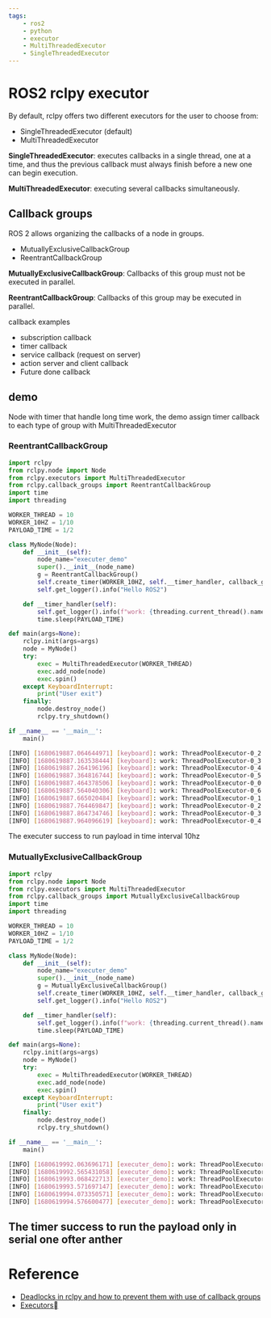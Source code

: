 ```yaml
---
tags:
    - ros2
    - python
    - executor
    - MultiThreadedExecutor
    - SingleThreadedExecutor
---
```

# ROS2 rclpy executor

By default, rclpy offers two different executors for the user to choose from:

- SingleThreadedExecutor (default)
- MultiThreadedExecutor

**SingleThreadedExecutor**:  executes callbacks in a single thread, one at a time, and thus the previous callback must always finish before a new one can begin execution.

**MultiThreadedExecutor**: executing several callbacks simultaneously.

## Callback groups
ROS 2 allows organizing the callbacks of a node in groups.

- MutuallyExclusiveCallbackGroup
- ReentrantCallbackGroup

**MutuallyExclusiveCallbackGroup**: Callbacks of this group must not be executed in parallel.

**ReentrantCallbackGroup**: Callbacks of this group may be executed in parallel.

callback examples
- subscription callback
- timer callback
- service callback (request on server)
- action server and client callback
- Future done callback

## demo

Node with timer that handle long time work,
the demo assign timer callback to each type of group with MultiThreadedExecutor

### ReentrantCallbackGroup
```python title="ReentrantCallbackGroup"
import rclpy
from rclpy.node import Node
from rclpy.executors import MultiThreadedExecutor
from rclpy.callback_groups import ReentrantCallbackGroup
import time
import threading

WORKER_THREAD = 10
WORKER_10HZ = 1/10
PAYLOAD_TIME = 1/2

class MyNode(Node):
    def __init__(self):
        node_name="executer_demo"
        super().__init__(node_name)
        g = ReentrantCallbackGroup()
        self.create_timer(WORKER_10HZ, self.__timer_handler, callback_group=g)
        self.get_logger().info("Hello ROS2")

    def __timer_handler(self):
        self.get_logger().info(f"work: {threading.current_thread().name}")
        time.sleep(PAYLOAD_TIME)

def main(args=None):
    rclpy.init(args=args)
    node = MyNode()
    try:
        exec = MultiThreadedExecutor(WORKER_THREAD)
        exec.add_node(node)
        exec.spin()
    except KeyboardInterrupt:
        print("User exit")
    finally:
        node.destroy_node()
        rclpy.try_shutdown()

if __name__ == '__main__':
    main()
```

```bash
[INFO] [1680619887.064644971] [keyboard]: work: ThreadPoolExecutor-0_2
[INFO] [1680619887.163538444] [keyboard]: work: ThreadPoolExecutor-0_3
[INFO] [1680619887.264196196] [keyboard]: work: ThreadPoolExecutor-0_4
[INFO] [1680619887.364816744] [keyboard]: work: ThreadPoolExecutor-0_5
[INFO] [1680619887.464378506] [keyboard]: work: ThreadPoolExecutor-0_0
[INFO] [1680619887.564040306] [keyboard]: work: ThreadPoolExecutor-0_6
[INFO] [1680619887.665020484] [keyboard]: work: ThreadPoolExecutor-0_1
[INFO] [1680619887.764469847] [keyboard]: work: ThreadPoolExecutor-0_2
[INFO] [1680619887.864734746] [keyboard]: work: ThreadPoolExecutor-0_3
[INFO] [1680619887.964096619] [keyboard]: work: ThreadPoolExecutor-0_4


```

The executer success to run payload in time interval 10hz

### MutuallyExclusiveCallbackGroup
```python title="MutuallyExclusiveCallbackGroup"
import rclpy
from rclpy.node import Node
from rclpy.executors import MultiThreadedExecutor
from rclpy.callback_groups import MutuallyExclusiveCallbackGroup
import time
import threading

WORKER_THREAD = 10
WORKER_10HZ = 1/10
PAYLOAD_TIME = 1/2

class MyNode(Node):
    def __init__(self):
        node_name="executer_demo"
        super().__init__(node_name)
        g = MutuallyExclusiveCallbackGroup()
        self.create_timer(WORKER_10HZ, self.__timer_handler, callback_group=g)
        self.get_logger().info("Hello ROS2")

    def __timer_handler(self):
        self.get_logger().info(f"work: {threading.current_thread().name}")
        time.sleep(PAYLOAD_TIME)

def main(args=None):
    rclpy.init(args=args)
    node = MyNode()
    try:
        exec = MultiThreadedExecutor(WORKER_THREAD)
        exec.add_node(node)
        exec.spin()
    except KeyboardInterrupt:
        print("User exit")
    finally:
        node.destroy_node()
        rclpy.try_shutdown()

if __name__ == '__main__':
    main()
```

```bash
[INFO] [1680619992.063696171] [executer_demo]: work: ThreadPoolExecutor-0_0
[INFO] [1680619992.565431058] [executer_demo]: work: ThreadPoolExecutor-0_1
[INFO] [1680619993.068422713] [executer_demo]: work: ThreadPoolExecutor-0_0
[INFO] [1680619993.571697147] [executer_demo]: work: ThreadPoolExecutor-0_1
[INFO] [1680619994.073350571] [executer_demo]: work: ThreadPoolExecutor-0_0
[INFO] [1680619994.576600477] [executer_demo]: work: ThreadPoolExecutor-0_1
```

The timer success to run the payload only in serial one ofter anther
---

# Reference
- [Deadlocks in rclpy and how to prevent them with use of callback groups](https://karelics.fi/deadlocks-in-rclpy/)
- [Executors](https://docs.ros.org/en/humble/Concepts/About-Executors.html)